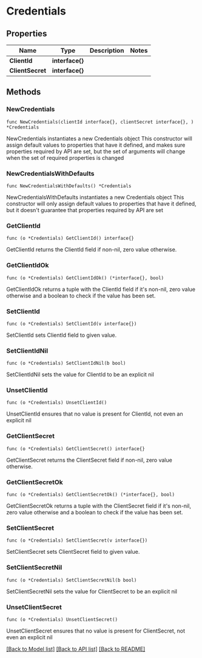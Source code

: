 # Credentials

## Properties

Name | Type | Description | Notes
------------ | ------------- | ------------- | -------------
**ClientId** | **interface{}** |  | 
**ClientSecret** | **interface{}** |  | 

## Methods

### NewCredentials

`func NewCredentials(clientId interface{}, clientSecret interface{}, ) *Credentials`

NewCredentials instantiates a new Credentials object
This constructor will assign default values to properties that have it defined,
and makes sure properties required by API are set, but the set of arguments
will change when the set of required properties is changed

### NewCredentialsWithDefaults

`func NewCredentialsWithDefaults() *Credentials`

NewCredentialsWithDefaults instantiates a new Credentials object
This constructor will only assign default values to properties that have it defined,
but it doesn't guarantee that properties required by API are set

### GetClientId

`func (o *Credentials) GetClientId() interface{}`

GetClientId returns the ClientId field if non-nil, zero value otherwise.

### GetClientIdOk

`func (o *Credentials) GetClientIdOk() (*interface{}, bool)`

GetClientIdOk returns a tuple with the ClientId field if it's non-nil, zero value otherwise
and a boolean to check if the value has been set.

### SetClientId

`func (o *Credentials) SetClientId(v interface{})`

SetClientId sets ClientId field to given value.


### SetClientIdNil

`func (o *Credentials) SetClientIdNil(b bool)`

 SetClientIdNil sets the value for ClientId to be an explicit nil

### UnsetClientId
`func (o *Credentials) UnsetClientId()`

UnsetClientId ensures that no value is present for ClientId, not even an explicit nil
### GetClientSecret

`func (o *Credentials) GetClientSecret() interface{}`

GetClientSecret returns the ClientSecret field if non-nil, zero value otherwise.

### GetClientSecretOk

`func (o *Credentials) GetClientSecretOk() (*interface{}, bool)`

GetClientSecretOk returns a tuple with the ClientSecret field if it's non-nil, zero value otherwise
and a boolean to check if the value has been set.

### SetClientSecret

`func (o *Credentials) SetClientSecret(v interface{})`

SetClientSecret sets ClientSecret field to given value.


### SetClientSecretNil

`func (o *Credentials) SetClientSecretNil(b bool)`

 SetClientSecretNil sets the value for ClientSecret to be an explicit nil

### UnsetClientSecret
`func (o *Credentials) UnsetClientSecret()`

UnsetClientSecret ensures that no value is present for ClientSecret, not even an explicit nil

[[Back to Model list]](../README.md#documentation-for-models) [[Back to API list]](../README.md#documentation-for-api-endpoints) [[Back to README]](../README.md)


